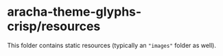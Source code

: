 # aracha-theme-glyphs-crisp/resources

This folder contains static resources (typically an `"images"` folder as well).
